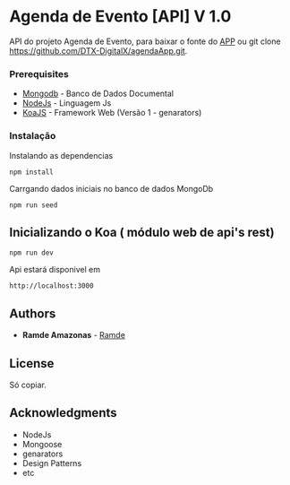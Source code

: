 # Agenda de Evento [API] V 1.0

API do projeto Agenda de Evento, para baixar o fonte do [APP](https://github.com/DTX-DigitalX/agendaApp) ou git clone https://github.com/DTX-DigitalX/agendaApp.git.


### Prerequisites

* [Mongodb](https://www.mongodb.com/) - Banco de Dados Documental
* [NodeJs](https://nodejs.org/) - Linguagem Js
* [KoaJS](http://koajs.com/) - Framework Web (Versão 1 - genarators)

### Instalação

Instalando as dependencias
```
npm install
```

Carrgando dados iniciais no banco de dados MongoDb
```
npm run seed
```

## Inicializando o Koa ( módulo web de api's rest)

```
npm run dev
```


Api estará disponivel em 

```
http://localhost:3000
```

## Authors

* **Ramde Amazonas** - [Ramde](https://github.com/ramde)

## License
Só copiar.

## Acknowledgments

* NodeJs
* Mongoose
* genarators
* Design Patterns
* etc